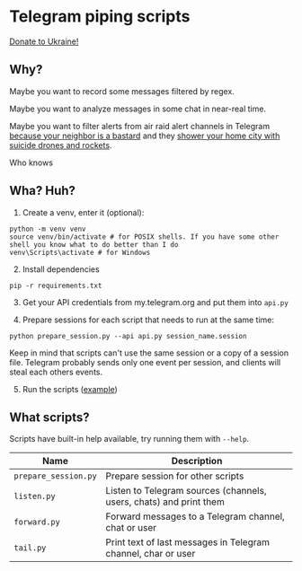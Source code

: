 # Telegram piping scripts

[Donate to Ukraine!](https://war.ukraine.ua/donate/)

## Why?
Maybe you want to record some messages filtered by regex.

Maybe you want to analyze messages in some chat in near-real time.

Maybe you want to filter alerts from air raid alert channels in Telegram
[because your neighbor is a bastard](https://war.ukraine.ua) and they
[shower your home city with suicide drones and rockets](https://war.ukraine.ua/russia-war-crimes/#attacking-civilians-or-civilian-objects).

Who knows


## Wha? Huh?
1. Create a venv, enter it (optional):
```shell
python -m venv venv
source venv/bin/activate # for POSIX shells. If you have some other shell you know what to do better than I do
venv\Scripts\activate # for Windows
```

2. Install dependencies
```shell
pip -r requirements.txt
```

3. Get your API credentials from my.telegram.org and put them into `api.py`

4. Prepare sessions for each script that needs to run at the same time:
```shell
python prepare_session.py --api api.py session_name.session
```
Keep in mind that scripts can't use the same session or a copy of a session file.
Telegram probably sends only one event per session, and clients will steal each others events.

5. Run the scripts ([example](run.sh))


## What scripts?

Scripts have built-in help available, try running them with `--help`.

| Name                 | Description                                                        |
| -------------------- | ------------------------------------------------------------------ |
| `prepare_session.py` | Prepare session for other scripts                                  |
| `listen.py`          | Listen to Telegram sources (channels, users, chats) and print them |
| `forward.py`         | Forward messages to a Telegram channel, chat or user               |
| `tail.py`            | Print text of last messages in Telegram channel, char or user      |
